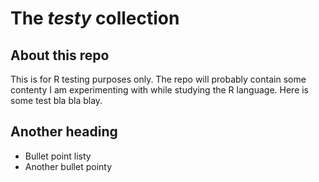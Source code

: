 # The *testy* collection
## About this repo 

This is for R testing purposes only. The repo will probably contain some contenty I am experimenting with while studying the R language. Here is some test bla bla blay. 

## Another heading

* Bullet point listy
* Another bullet pointy
